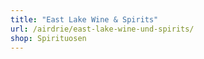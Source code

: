 ```yaml
---
title: "East Lake Wine & Spirits"
url: /airdrie/east-lake-wine-und-spirits/
shop: Spirituosen
---
```

